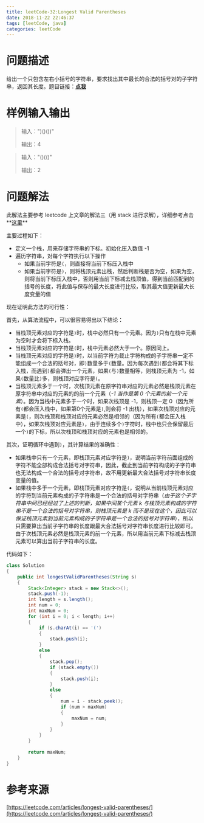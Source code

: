 ```yaml
---
title: leetCode-32:Longest Valid Parentheses
date: 2018-11-22 22:46:37
tags: [leetCode, java]
categories: leetCode
---
```


# 问题描述

给出一个只包含左右小括号的字符串，要求找出其中最长的合法的括号对的子字符串，返回其长度。题目链接：**[点我](https://leetcode.com/problems/longest-valid-parentheses/)**

<!-- more -->

# 样例输入输出

> 输入：")()())"
>
> 输出：4

> 输入："()(()"
>
> 输出：2

# 问题解法

此解法主要参考 leetcode 上文章的解法三（用 stack 进行求解），详细参考点击**[这里](https://leetcode.com/articles/longest-valid-parentheses/)**

主要过程如下：

* 定义一个栈，用来存储字符串的下标。初始化压入数值 -1
* 遍历字符串，对每个字符执行以下操作
  * 如果当前字符是`(`，则直接将当前下标压入栈中
  * 如果当前字符是`)`，则将栈顶元素出栈，然后判断栈是否为空，如果为空，则将当前下标压入栈中，否则用当前下标减去栈顶值，得到当前匹配到的括号的长度，将此值与保存的最大长度进行比较，取其最大值更新最大长度变量的值

现在证明此方法的可行性：

首先，从算法流程中，可以很容易得出以下结论：

* 当栈顶元素对应的字符是`)`时，栈中必然只有一个元素。因为`)`只有在栈中元素为空时才会将下标入栈。
* 当栈顶元素对应的字符是`(`时，栈中元素必然大于一个。原因同上。
* 当栈顶元素对应的字符是`)`时，以当前字符为截止字符构成的子字符串一定不能组成一个合法的括号对，即`)`数量多于`(`数量。因为每次遇到`(`都会将其下标入栈，而遇到`)`都会弹出一个元素，如果`(`与`)`数量相等，则栈顶元素为 -1，如果`(`数量比`)`多，则栈顶对应字符是`(`。
* 当栈顶元素多于一个时，次栈顶元素在原字符串对应的元素必然是栈顶元素在原字符串中对应的元素的的前一个元素（*-1 当作是第 0 个元素的前一个元素*）。因为当栈中元素多于一个时，如果次栈顶是 -1，则栈顶一定 0（因为所有`(`都会压入栈中，如果第0个元素是`)`,则会将 -1 出栈），如果次栈顶对应的元素是`(`，则次栈顶和栈顶对应的元素必然是相邻的（因为所有`(`都会压入栈中），如果次栈顶对应元素是`)`，由于连续多个`)`字符时，栈中也只会保留最后一个`)`的下标，所以次栈顶和栈顶对应的元素也是相邻的。

其次，证明循环中遇到`)`，其计算结果的准确性：

* 如果栈中只有一个元素，即栈顶元素对应字符是`)`，说明当前字符前面组成的字符不能全部构成合法括号对字符串，因此，截止到当前字符构成的子字符串也无法构成一个合法的括号对字符串，故不用更新最大合法括号对字符串长度变量的值。
* 如果栈中多于一个元素，即栈顶元素对应字符是`(`，说明从当前栈顶元素对应的字符到当前元素构成的子字符串是一个合法的括号对字符串（*由于这个子字符串中间已经经过了上述的判断，如果中间某个元素 k 与栈顶元素构成的字符串不是一个合法的括号对字符串，则栈顶元素是 k 而不是现在这个，因此可以保证栈顶元素到当前元素构成的子字符串是一个合法的括号对字符串*），所以只需要算出当前子字符串的长度跟最大合法括号对字符串长度进行比较即可。由于次栈顶元素必然是栈顶元素的前一个元素，所以用当前元素下标减去栈顶元素可以算出当前子字符串的长度。

代码如下：

```java
class Solution 
{
    public int longestValidParentheses(String s) 
    {
        Stack<Integer> stack = new Stack<>();
        stack.push(-1);
        int length = s.length();
        int num = 0;
        int maxNum = 0;
        for (int i = 0; i < length; i++)
        {
            if (s.charAt(i) == '(')
            {
                stack.push(i);
            }
            else
            {
                stack.pop();
                if (stack.empty())
                {
                    stack.push(i);
                }
                else 
                {
                    num = i - stack.peek();
                    if (num > maxNum)
                    {
                        maxNum = num;
                    }
                }
            }
        }
        
        return maxNum;
    }
}
```

# 参考来源

[https://leetcode.com/articles/longest-valid-parentheses/](https://leetcode.com/articles/longest-valid-parentheses/)